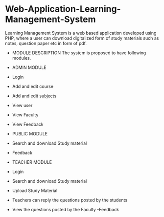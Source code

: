 # Web-Application-Learning-Management-System
Learning Management System is a web based application developed using PHP, where a user can download digitalized form of study materials such as notes, question paper etc 
in form of pdf.

- MODULE DESCRIPTION
The system is proposed to have following modules.
- ADMIN MODULE
- Login
- Add and edit course
- Add and edit subjects
- View  user
- View Faculty
- View Feedback

- PUBLIC MODULE
- Search  and download Study material
- Feedback

- TEACHER MODULE
- Login
- Search  and download Study material
- Upload  Study Material
- Teachers can reply the questions posted by the students
- View the questions posted by the Faculty
-Feedback

